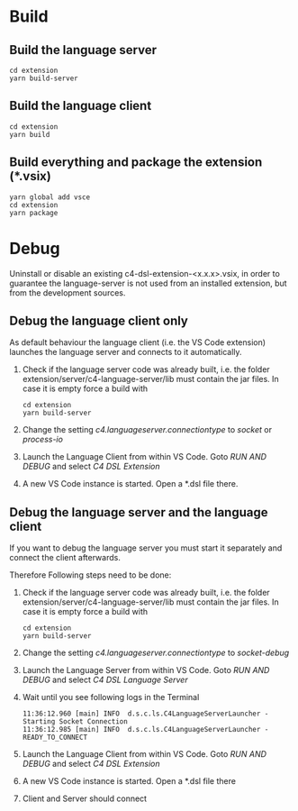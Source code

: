 # Build

## Build the language server

```
cd extension
yarn build-server
```

## Build the language client

```
cd extension
yarn build
```

## Build everything and package the extension (*.vsix)

```
yarn global add vsce
cd extension
yarn package
```

# Debug

Uninstall or disable an existing c4-dsl-extension-<x.x.x>.vsix, in order to guarantee the language-server is not used from an installed extension, but from the development sources.

## Debug the language client only

As default behaviour the language client (i.e. the VS Code extension) launches the language server and connects to it automatically. 

1. Check if the language server code was already built, i.e. the folder extension/server/c4-language-server/lib must contain the jar files. In case it is empty force a build with

    ```
    cd extension
    yarn build-server
    ```

2. Change the setting _c4.languageserver.connectiontype_ to _socket_ or _process-io_

3. Launch the Language Client from within VS Code. Goto _RUN AND DEBUG_ and select _C4 DSL Extension_

4. A new VS Code instance is started. Open a *.dsl file there.

## Debug the language server and the language client

If you want to debug the language server you must start it separately and connect the client afterwards.

Therefore Following steps need to be done:

1. Check if the language server code was already built, i.e. the folder extension/server/c4-language-server/lib must contain the jar files. In case it is empty force a build with

    ```
    cd extension
    yarn build-server
    ```

2. Change the setting _c4.languageserver.connectiontype_ to _socket-debug_

3. Launch the Language Server from within VS Code. Goto _RUN AND DEBUG_ and select _C4 DSL Language Server_

4. Wait until you see following logs in the Terminal

    ```
    11:36:12.960 [main] INFO  d.s.c.ls.C4LanguageServerLauncher - Starting Socket Connection
    11:36:12.985 [main] INFO  d.s.c.ls.C4LanguageServerLauncher - READY_TO_CONNECT
    ```

5. Launch the Language Client from within VS Code. Goto _RUN AND DEBUG_ and select _C4 DSL Extension_

6. A new VS Code instance is started. Open a *.dsl file there

7. Client and Server should connect


